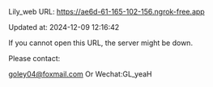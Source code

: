 Lily_web URL: https://ae6d-61-165-102-156.ngrok-free.app

Updated at: 2024-12-09 12:16:42

If you cannot open this URL, the server might be down.

Please contact: 

goley04@foxmail.com Or Wechat:GL_yeaH